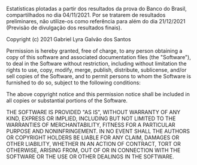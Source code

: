 Estatísticas plotadas a partir dos resultados da prova do Banco do Brasil, compartilhados no dia 04/11/2021.
Por se tratarem de resultados preliminares, não utilize-os como referência para além do dia 21/12/2021 (Previsão de divulgação dos resultados finais).

Copyright (c) 2021 Gabriel Lyra Galvão dos Santos

Permission is hereby granted, free of charge, to any person obtaining
a copy of this software and associated documentation files (the
"Software"), to deal in the Software without restriction, including
without limitation the rights to use, copy, modify, merge, publish,
distribute, sublicense, and/or sell copies of the Software, and to
permit persons to whom the Software is furnished to do so, subject to
the following conditions:

The above copyright notice and this permission notice shall be
included in all copies or substantial portions of the Software.

THE SOFTWARE IS PROVIDED "AS IS", WITHOUT WARRANTY OF ANY KIND,
EXPRESS OR IMPLIED, INCLUDING BUT NOT LIMITED TO THE WARRANTIES OF
MERCHANTABILITY, FITNESS FOR A PARTICULAR PURPOSE AND
NONINFRINGEMENT. IN NO EVENT SHALL THE AUTHORS OR COPYRIGHT HOLDERS BE
LIABLE FOR ANY CLAIM, DAMAGES OR OTHER LIABILITY, WHETHER IN AN ACTION
OF CONTRACT, TORT OR OTHERWISE, ARISING FROM, OUT OF OR IN CONNECTION
WITH THE SOFTWARE OR THE USE OR OTHER DEALINGS IN THE SOFTWARE.
